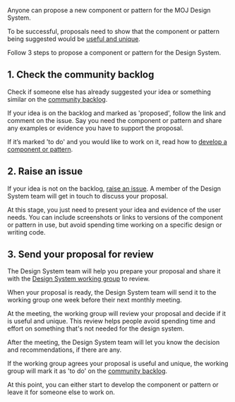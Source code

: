 Anyone can propose a new component or pattern for the MOJ Design System.

To be successful, proposals need to show that the component or pattern being suggested would be [useful and unique](/community/contribution-criteria/).

Follow 3 steps to propose a component or pattern for the Design System.

## 1. Check the community backlog
Check if someone else has already suggested your idea or something similar on the [community backlog](/get-started/community-backlog/).

If your idea is on the backlog and marked as 'proposed', follow the link and comment on the issue. Say you need the component or pattern and share any examples or evidence you have to support the proposal.

If it’s marked 'to do' and you would like to work on it, read how to [develop a component or pattern](/community/develop-a-component-or-pattern/).

## 2. Raise an issue

If your idea is not on the backlog, [raise an issue](https://github.com/ministryofjustice/moj-design-system-backlog/issues/new). A member of the Design System team will get in touch to discuss your proposal.

At this stage, you just need to present your idea and evidence of the user needs. You can include screenshots or links to versions of the component or pattern in use, but avoid spending time working on a specific design or writing code.

## 3. Send your proposal for review

The Design System team will help you prepare your proposal and share it with the [Design System working group](https://moj-design-system.herokuapp.com/community/design-system-working-group) to review.

When your proposal is ready, the Design System team will send it to the working group one week before their next monthly meeting.

At the meeting, the working group will review your proposal and decide if it is useful and unique. This review helps people avoid spending time and effort on something that's not needed for the design system.

After the meeting, the Design System team will let you know the decision and recommendations, if there are any.

If the working group agrees your proposal is useful and unique, the working group will mark it as 'to do' on the [community backlog](https://github.com/ministryofjustice/moj-design-system-backlog/projects/1).

At this point, you can either start to develop the component or pattern or leave it for someone else to work on.
